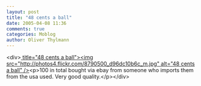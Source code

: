 ```yaml
---
layout: post
title: "48 cents a ball"
date: 2005-04-08 11:36
comments: true
categories: Moblog
author: Oliver Thylmann
---
```



&lt;div&gt;[ title=&quot;48 cents a ball&quot;&gt;&lt;img src=&quot;http://photos4.flickr.com/8790500_d96dc10b6c_m.jpg&quot; alt=&quot;48 cents a ball&quot; /&gt;](http://www.flickr.com/photos/oliver/8790500/)&lt;p&gt;100 in total bought via ebay from someone who imports them from the usa used. Very good quality.&lt;/p&gt;&lt;/div&gt;


